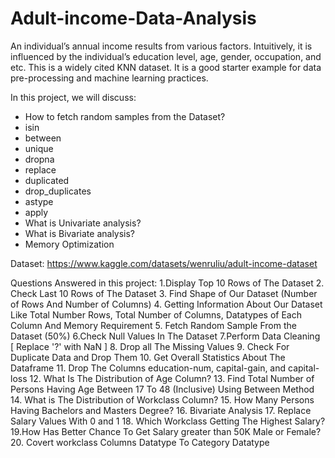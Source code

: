 # Adult-income-Data-Analysis
An individual’s annual income results from various factors. Intuitively, it is influenced by the individual’s education level, age, gender, occupation, and etc.  This is a widely cited KNN dataset. It is a good starter example for data pre-processing and machine learning practices.

In this project, we will discuss:
- How to fetch random samples from the Dataset?
- isin
- between
- unique
- dropna
- replace
- duplicated
- drop_duplicates
- astype
- apply
- What is Univariate analysis?
- What is Bivariate analysis?
- Memory Optimization

Dataset: https://www.kaggle.com/datasets/wenruliu/adult-income-dataset

Questions Answered in this project:
1.Display Top 10 Rows of The Dataset
2. Check Last 10 Rows of The Dataset
3. Find Shape of Our Dataset (Number of Rows And Number of Columns)
4. Getting Information About Our Dataset Like Total Number Rows, Total Number of Columns, Datatypes of Each Column And Memory Requirement
5. Fetch Random Sample From the Dataset (50%)
6.Check Null Values In The Dataset
7.Perform Data Cleaning [ Replace '?' with NaN ]
8. Drop all The Missing Values
9. Check For Duplicate Data and Drop Them
10. Get Overall Statistics About The Dataframe
11. Drop The Columns education-num, capital-gain, and capital-loss
12. What Is The Distribution of Age Column?
13. Find Total Number of Persons Having Age Between 17 To 48 (Inclusive) Using Between Method
14. What is The Distribution of Workclass Column?
15. How Many Persons Having Bachelors and Masters Degree?
16. Bivariate Analysis
17. Replace Salary Values With 0 and 1
18. Which Workclass Getting The Highest Salary?
19.How Has Better Chance To Get Salary greater than 50K Male or Female?
20. Covert workclass Columns Datatype To Category Datatype


